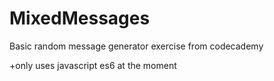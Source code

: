# MixedMessages

Basic random message generator exercise from codecademy

+only uses javascript es6 at the moment